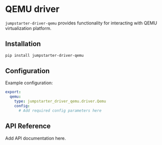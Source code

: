 # QEMU driver

`jumpstarter-driver-qemu` provides functionality for interacting with QEMU virtualization platform.

## Installation

```bash
pip install jumpstarter-driver-qemu
```

## Configuration

Example configuration:

```yaml
export:
  qemu:
    type: jumpstarter_driver_qemu.driver.Qemu
    config:
      # Add required config parameters here
```

## API Reference

Add API documentation here.
